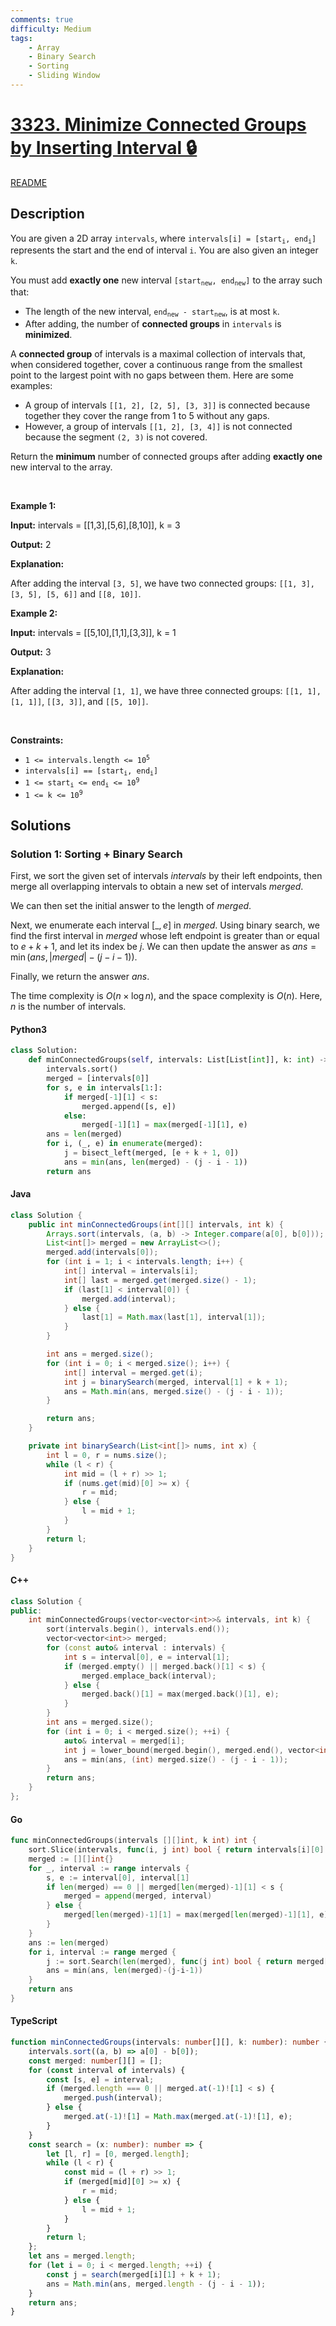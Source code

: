 ```yaml
---
comments: true
difficulty: Medium
tags:
    - Array
    - Binary Search
    - Sorting
    - Sliding Window
---
```


<!-- problem:start -->

# [3323. Minimize Connected Groups by Inserting Interval 🔒](https://leetcode.com/problems/minimize-connected-groups-by-inserting-interval)

[README](/solution/3300-3399/3323.Minimize%20Connected%20Groups%20by%20Inserting%20Interval/README.md)

## Description

<!-- description:start -->

<p>You are given a 2D array <code>intervals</code>, where <code>intervals[i] = [start<sub>i</sub>, end<sub>i</sub>]</code> represents the start and the end of interval <code>i</code>. You are also given an integer <code>k</code>.</p>

<p>You must add <strong>exactly one</strong> new interval <code>[start<sub>new</sub>, end<sub>new</sub>]</code> to the array such that:</p>

<ul>
	<li>The length of the new interval, <code>end<sub>new</sub> - start<sub>new</sub></code>, is at most <code>k</code>.</li>
	<li>After adding, the number of <strong>connected groups</strong> in <code>intervals</code> is <strong>minimized</strong>.</li>
</ul>

<p>A <strong>connected group</strong> of intervals is a maximal collection of intervals that, when considered together, cover a continuous range from the smallest point to the largest point with no gaps between them. Here are some examples:</p>

<ul>
	<li>A group of intervals <code>[[1, 2], [2, 5], [3, 3]]</code> is connected because together they cover the range from 1 to 5 without any gaps.</li>
	<li>However, a group of intervals <code>[[1, 2], [3, 4]]</code> is not connected because the segment <code>(2, 3)</code> is not covered.</li>
</ul>

<p>Return the <strong>minimum</strong> number of connected groups after adding <strong>exactly one</strong> new interval to the array.</p>

<p>&nbsp;</p>
<p><strong class="example">Example 1:</strong></p>

<div class="example-block">
<p><strong>Input:</strong> <span class="example-io">intervals = [[1,3],[5,6],[8,10]], k = 3</span></p>

<p><strong>Output:</strong> <span class="example-io">2</span></p>

<p><strong>Explanation:</strong></p>

<p>After adding the interval <code>[3, 5]</code>, we have two connected groups: <code>[[1, 3], [3, 5], [5, 6]]</code> and <code>[[8, 10]]</code>.</p>
</div>

<p><strong class="example">Example 2:</strong></p>

<div class="example-block">
<p><strong>Input:</strong> <span class="example-io">intervals = [[5,10],[1,1],[3,3]], k = 1</span></p>

<p><strong>Output:</strong> <span class="example-io">3</span></p>

<p><strong>Explanation:</strong></p>

<p>After adding the interval <code>[1, 1]</code>, we have three connected groups: <code>[[1, 1], [1, 1]]</code>, <code>[[3, 3]]</code>, and <code>[[5, 10]]</code>.</p>
</div>

<p>&nbsp;</p>
<p><strong>Constraints:</strong></p>

<ul>
	<li><code>1 &lt;= intervals.length &lt;= 10<sup>5</sup></code></li>
	<li><code>intervals[i] == [start<sub>i</sub>, end<sub>i</sub>]</code></li>
	<li><code>1 &lt;= start<sub>i</sub> &lt;= end<sub>i</sub> &lt;= 10<sup>9</sup></code></li>
	<li><code>1 &lt;= k &lt;= 10<sup>9</sup></code></li>
</ul>

<!-- description:end -->

## Solutions

<!-- solution:start -->

### Solution 1: Sorting + Binary Search

First, we sort the given set of intervals $\textit{intervals}$ by their left endpoints, then merge all overlapping intervals to obtain a new set of intervals $\textit{merged}$.

We can then set the initial answer to the length of $\textit{merged}$.

Next, we enumerate each interval $[\_, e]$ in $\textit{merged}$. Using binary search, we find the first interval in $\textit{merged}$ whose left endpoint is greater than or equal to $e + k + 1$, and let its index be $j$. We can then update the answer as $\textit{ans} = \min(\textit{ans}, |\textit{merged}| - (j - i - 1))$.

Finally, we return the answer $\textit{ans}$.

The time complexity is $O(n \times \log n)$, and the space complexity is $O(n)$. Here, $n$ is the number of intervals.

<!-- tabs:start -->

#### Python3

```python
class Solution:
    def minConnectedGroups(self, intervals: List[List[int]], k: int) -> int:
        intervals.sort()
        merged = [intervals[0]]
        for s, e in intervals[1:]:
            if merged[-1][1] < s:
                merged.append([s, e])
            else:
                merged[-1][1] = max(merged[-1][1], e)
        ans = len(merged)
        for i, (_, e) in enumerate(merged):
            j = bisect_left(merged, [e + k + 1, 0])
            ans = min(ans, len(merged) - (j - i - 1))
        return ans
```

#### Java

```java
class Solution {
    public int minConnectedGroups(int[][] intervals, int k) {
        Arrays.sort(intervals, (a, b) -> Integer.compare(a[0], b[0]));
        List<int[]> merged = new ArrayList<>();
        merged.add(intervals[0]);
        for (int i = 1; i < intervals.length; i++) {
            int[] interval = intervals[i];
            int[] last = merged.get(merged.size() - 1);
            if (last[1] < interval[0]) {
                merged.add(interval);
            } else {
                last[1] = Math.max(last[1], interval[1]);
            }
        }

        int ans = merged.size();
        for (int i = 0; i < merged.size(); i++) {
            int[] interval = merged.get(i);
            int j = binarySearch(merged, interval[1] + k + 1);
            ans = Math.min(ans, merged.size() - (j - i - 1));
        }

        return ans;
    }

    private int binarySearch(List<int[]> nums, int x) {
        int l = 0, r = nums.size();
        while (l < r) {
            int mid = (l + r) >> 1;
            if (nums.get(mid)[0] >= x) {
                r = mid;
            } else {
                l = mid + 1;
            }
        }
        return l;
    }
}
```

#### C++

```cpp
class Solution {
public:
    int minConnectedGroups(vector<vector<int>>& intervals, int k) {
        sort(intervals.begin(), intervals.end());
        vector<vector<int>> merged;
        for (const auto& interval : intervals) {
            int s = interval[0], e = interval[1];
            if (merged.empty() || merged.back()[1] < s) {
                merged.emplace_back(interval);
            } else {
                merged.back()[1] = max(merged.back()[1], e);
            }
        }
        int ans = merged.size();
        for (int i = 0; i < merged.size(); ++i) {
            auto& interval = merged[i];
            int j = lower_bound(merged.begin(), merged.end(), vector<int>{interval[1] + k + 1, 0}) - merged.begin();
            ans = min(ans, (int) merged.size() - (j - i - 1));
        }
        return ans;
    }
};
```

#### Go

```go
func minConnectedGroups(intervals [][]int, k int) int {
	sort.Slice(intervals, func(i, j int) bool { return intervals[i][0] < intervals[j][0] })
	merged := [][]int{}
	for _, interval := range intervals {
		s, e := interval[0], interval[1]
		if len(merged) == 0 || merged[len(merged)-1][1] < s {
			merged = append(merged, interval)
		} else {
			merged[len(merged)-1][1] = max(merged[len(merged)-1][1], e)
		}
	}
	ans := len(merged)
	for i, interval := range merged {
		j := sort.Search(len(merged), func(j int) bool { return merged[j][0] >= interval[1]+k+1 })
		ans = min(ans, len(merged)-(j-i-1))
	}
	return ans
}
```

#### TypeScript

```ts
function minConnectedGroups(intervals: number[][], k: number): number {
    intervals.sort((a, b) => a[0] - b[0]);
    const merged: number[][] = [];
    for (const interval of intervals) {
        const [s, e] = interval;
        if (merged.length === 0 || merged.at(-1)![1] < s) {
            merged.push(interval);
        } else {
            merged.at(-1)![1] = Math.max(merged.at(-1)![1], e);
        }
    }
    const search = (x: number): number => {
        let [l, r] = [0, merged.length];
        while (l < r) {
            const mid = (l + r) >> 1;
            if (merged[mid][0] >= x) {
                r = mid;
            } else {
                l = mid + 1;
            }
        }
        return l;
    };
    let ans = merged.length;
    for (let i = 0; i < merged.length; ++i) {
        const j = search(merged[i][1] + k + 1);
        ans = Math.min(ans, merged.length - (j - i - 1));
    }
    return ans;
}
```

<!-- tabs:end -->

<!-- solution:end -->

<!-- problem:end -->
